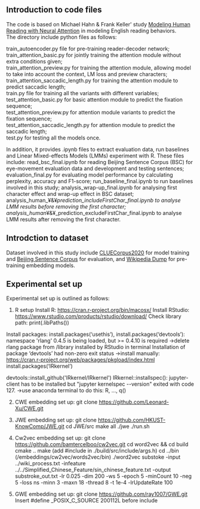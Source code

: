 ## Introduction to code files
The code is based on Michael Hahn & Frank Keller' study [Modeling Human Reading with Neural Attention](https://arxiv.org/abs/1608.05604) in modeling English reading behaviors.  
The directory include python files as follows:  

train_autoencoder.py file for pre-training reader-decoder network;  
train_attention_basic.py for jointly training the attention module without extra conditions given;  
train_attention_preview.py for training the attention module, allowing model to take into account the context, LM loss and preview characters;  
train_attention_saccadic_length.py for training the attention module to predict saccadic length;  
train.py file for training all the variants with different variables;  
test_attention_basic.py for basic attention module to predict the fixation sequence;  
test_attention_preview.py for attention module variants to predict the fixation sequence;  
test_attention_saccadic_length.py for attention module to predict the saccadic length;  
test.py for testing all the models once.  

In addition, it provides .ipynb files to extract evaluation data, run baselines and Linear Mixed-effects Models (LMMs) experiment with R.
These files include:
read_bsc_final.ipynb for reading Beijing Sentence Corpus (BSC) for eye-movement evaluation data and development and testing sentences;
evaluation_final.py for evaluating model performance by calculating perplexity, accuracy and F1-score;
run_baseline_final.ipynb to run baselines involved in this study;
analysis_wrap-up_final.ipynb for analysing first character effect and wrap-up effect in BSC dataset;
analysis_human_¥&¥_prediction_includeFirstChar_final.ipynb to analyse LMM results before removing the first character;
analysis_human_¥&¥_prediction_excludeFirstChar_final.ipynb to analyse LMM results after removing the first character.

## Introdction to dataset
Dataset involved in this study include [CLUECorpus2020](https://github.com/CLUEbenchmark/CLUECorpus2020) for model training and [Beijing Sentence Corpus](https://osf.io/vr3k8) for evaluation, and [Wikipedia Dump](http://download.wikipedia.com/zhwiki) for pre-training embedding models.


## Experimental set up
Experimental set up is outlined as follows:

1. R setup
Install R: https://cran.r-project.org/bin/macosx/
Install RStudio: https://www.rstudio.com/products/rstudio/download/
Check library path: print(.libPaths())

Install packages: 
install.packages(‘usethis’), 
install.packages(‘devtools’): 
namespace 'rlang' 0.4.5 is being loaded, but >= 0.4.10 is required
->delete rlang package from /library installed by RStudio in terminal
Installation of package ‘devtools’ had non-zero exit status
->install manually: https://cran.r-project.org/web/packages/pkgload/index.html
install.packages(‘IRkernel’)

devtools::install_github('IRkernel/IRkernel')
IRkernel::installspec():
jupyter-client has to be installed but "jupyter kernelspec --version" exited with code 127.
->use anaconda terminal to do this: R, ..., q()


2. CWE embedding set up:
git clone https://github.com/Leonard-Xu/CWE.git

3. JWE embedding set up:
git clone https://github.com/HKUST-KnowComp/JWE.git
cd JWE/src
make all
./jwe
./run.sh

4. Cw2vec embedding set up:
git clone https://github.com/bamtercelboo/cw2vec.git
cd word2vec && cd build
cmake ..
make (add #include <stdexcept> in ./build/src/include/args.h)
cd ../bin (/embeddings/cw2vec/words2vec/bin)
./word2vec substoke -input ../wiki_process.txt -infeature ../../Simplified_Chinese_Feature/sin_chinese_feature.txt -output substroke_out.txt -lr 0.025 -dim 200 -ws 5 -epoch 5 -minCount 10 -neg 5 -loss ns -minn 3 -maxn 18 -thread 8 -t 1e-4 -lrUpdateRate 100

5. GWE embedding set up:
git clone https://github.com/ray1007/GWE.git
Insert #define _POSIX_C_SOURCE 200112L before include
  

